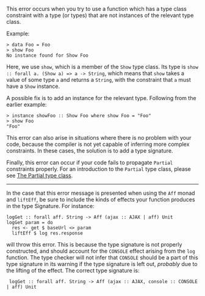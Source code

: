 This error occurs when you try to use a function which has a type class constraint with a type (or types) that are not instances of the relevant type class.

Example:

```
> data Foo = Foo
> show Foo
No instance found for Show Foo
```

Here, we use `show`, which is a member of the `Show` type class. Its type is `show :: forall a. (Show a) => a -> String`, which means that `show` takes a value of some type `a` and returns a `String`, with the constraint that `a` must have a `Show` instance.

A possible fix is to add an instance for the relevant type. Following from the earlier example:

```
> instance showFoo :: Show Foo where show Foo = "Foo"
> show Foo
"Foo"
```

This error can also arise in situations where there is no problem with your code, because the compiler is not yet capable of inferring more complex constraints. In these cases, the solution is to add a type signature.

Finally, this error can occur if your code fails to propagate `Partial` constraints properly. For an introduction to the `Partial` type class, please see [The Partial type class](The-Partial-type-class.md).

---

In the case that this error message is presented when using the `Aff` monad and `liftEff`, be sure to include the kinds of effects your function produces in the type Signature. For instance:

```
logGet :: forall aff. String -> Aff (ajax :: AJAX | aff) Unit
logGet param = do
  res <- get $ baseUrl <> param
  liftEff $ log res.response
```

will throw this error. This is because the type signature is not properly constructed, and should account for the `CONSOLE` effect arising from the `log` function. The type checker will not infer that `CONSOLE` should be a part of this type signature in its warning if the type signature is left out, *probably* due to the lifting of the effect. The correct type signature is:

``` logGet :: forall aff. String -> Aff (ajax :: AJAX, console :: CONSOLE | aff) Unit```
